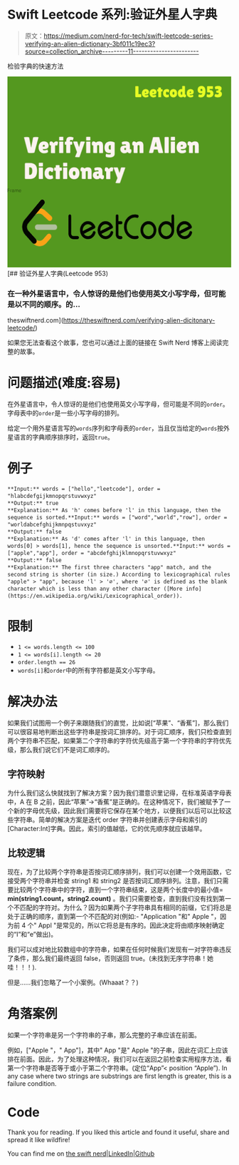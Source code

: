 # Swift Leetcode 系列:验证外星人字典

> 原文：<https://medium.com/nerd-for-tech/swift-leetcode-series-verifying-an-alien-dictionary-3bf011c19ec3?source=collection_archive---------11----------------------->

检验字典的快速方法

![](img/f18b4095ab52eb412cd0b691a4e3a360.png)[](https://theswiftnerd.com/verifying-alien-dicitonary-leetcode/) [## 验证外星人字典(Leetcode 953)

### 在一种外星语言中，令人惊讶的是他们也使用英文小写字母，但可能是以不同的顺序。的…

theswiftnerd.com](https://theswiftnerd.com/verifying-alien-dicitonary-leetcode/) 

如果您无法查看这个故事，您也可以通过上面的链接在 Swift Nerd 博客上阅读完整的故事。

# 问题描述(难度:容易)

在外星语言中，令人惊讶的是他们也使用英文小写字母，但可能是不同的`order`。字母表中的`order`是一些小写字母的排列。

给定一个用外星语言写的`words`序列和字母表的`order`，当且仅当给定的`words`按外星语言的字典顺序排序时，返回`true`。

# 例子

```
**Input:** words = ["hello","leetcode"], order = "hlabcdefgijkmnopqrstuvwxyz"
**Output:** true
**Explanation:** As 'h' comes before 'l' in this language, then the sequence is sorted.**Input:** words = ["word","world","row"], order = "worldabcefghijkmnpqstuvxyz"
**Output:** false
**Explanation:** As 'd' comes after 'l' in this language, then words[0] > words[1], hence the sequence is unsorted.**Input:** words = ["apple","app"], order = "abcdefghijklmnopqrstuvwxyz"
**Output:** false
**Explanation:** The first three characters "app" match, and the second string is shorter (in size.) According to lexicographical rules "apple" > "app", because 'l' > '∅', where '∅' is defined as the blank character which is less than any other character ([More info](https://en.wikipedia.org/wiki/Lexicographical_order)).
```

# 限制

*   `1 <= words.length <= 100`
*   `1 <= words[i].length <= 20`
*   `order.length == 26`
*   `words[i]`和`order`中的所有字符都是英文小写字母。

# 解决办法

如果我们试图用一个例子来跟随我们的直觉，比如说[“苹果”、“香蕉”]，那么我们可以很容易地判断出这些字符串是按词汇排序的。对于词汇顺序，我们只检查直到两个字符串不匹配，如果第二个字符串的字符优先级高于第一个字符串的字符优先级，那么我们说它们不是词汇顺序的。

## 字符映射

为什么我们这么快就找到了解决方案？因为我们潜意识里记得，在标准英语字母表中，A 在 B 之前，因此“苹果”->“香蕉”是正确的。在这种情况下，我们被赋予了一个新的字母优先级，因此我们需要将它保存在某个地方，以便我们以后可以比较这些字符串。简单的解决方案是迭代 order 字符串并创建表示字母和索引的[Character:Int]字典。因此，索引的值越低，它的优先顺序就应该越早。

## 比较逻辑

现在，为了比较两个字符串是否按词汇顺序排列，我们可以创建一个效用函数，它接受两个字符串并检查 string1 和 string2 是否按词汇顺序排列。注意，我们只需要比较两个字符串中的字符，直到一个字符串结束，这是两个长度中的最小值= **min(string1.count，string2.count)** 。我们只需要检查，直到我们没有找到第一个不匹配的字符对。为什么？因为如果两个子字符串具有相同的前缀，它们将总是处于正确的顺序，直到第一个不匹配的对(例如:- "Application "和" Apple "，因为前 4 个" Appl "是常见的，所以它将总是有序的。因此决定将由顺序映射确定的“I”和“e”做出)。

我们可以成对地比较数组中的字符串，如果在任何时候我们发现有一对字符串违反了条件，那么我们最终返回 false，否则返回 true。(未找到无序字符串！她哇！！！).

但是……我们忽略了一个小案例。(Whaaat？？)

# 角落案例

如果一个字符串是另一个字符串的子串，那么完整的子串应该在前面。

例如，["Apple "，" App"]，其中" App "是" Apple "的子串，因此在词汇上应该排在前面。因此，为了处理这种情况，我们可以在返回之前检查实用程序方法，看第一个字符串是否等于或小于第二个字符串。(定位“App”< position “Apple”). In any case where two strings are substrings are first length is greater, this is a failure condition.

# Code

Thank you for reading. If you liked this article and found it useful, share and spread it like wildfire!

You can find me on [the swift nerd](https://theswiftnerd.com/)|[LinkedIn](https://www.linkedin.com/in/varunrathi28/)|[Github](https://github.com/varunrathi28)